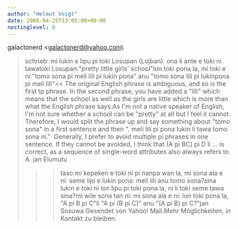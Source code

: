 ```yaml
---
author: "Helmut Voigt"
date: 2008-04-25T13:05:00+00:00
nestinglevel: 0
---
```

galactonerd <[galactonerd@yahoo.com](mailto://galactonerd@yahoo.com)\
> schrieb: mi lukin e lipu pi toki Losupan (Lojban). ona li ante e toki ni tawatoki Losupan:"pretty little girls' school"lon toki pona la, mi toki e ni:"tomo sona pi meli lili pi lukin pona" anu "tomo sona lili pi lukinpona pi meli lili"<< The original English phrase is ambiguous, and so is the first tp phrase. In the second phrase, you have added a "lili" which means that the school as well as the girls are little which is more than what the English phrase says.As I'm not a native speaker of English, I'm not sure whether a school can be "pretty" at all but I feel it cannot. Therefore, I would split the phrase up and say something about "tomo sona" in a first sentence and then ". meli lili pi pona lukin li tawa tomo sona ni."  Generally, I prefer to avoid multiple pi phrases in one sentence. If they cannot be avoided, I think that (A pi BC) pi D li ... is correct, as a sequence of single-word attributes also always refers to A. jan Elumutu
>>>taso mi kepeken e toki ni pi nanpa wan la, mi sona ala e ni: seme lijo e lukin pona: meli lili anu tomo sona?sina lukin e toki ni lon lipu pi toki pona la, ni li toki seme tawa sina?mi wile sona tan ni: mi sona ala e ni: lon toki pona la, "A pi B pi C"li "A pi (B pi C)" anu "(A pi B) pi C?"jan Sosuwa Gesendet von Yahoo! Mail.Mehr Möglichkeiten, in Kontakt zu bleiben.